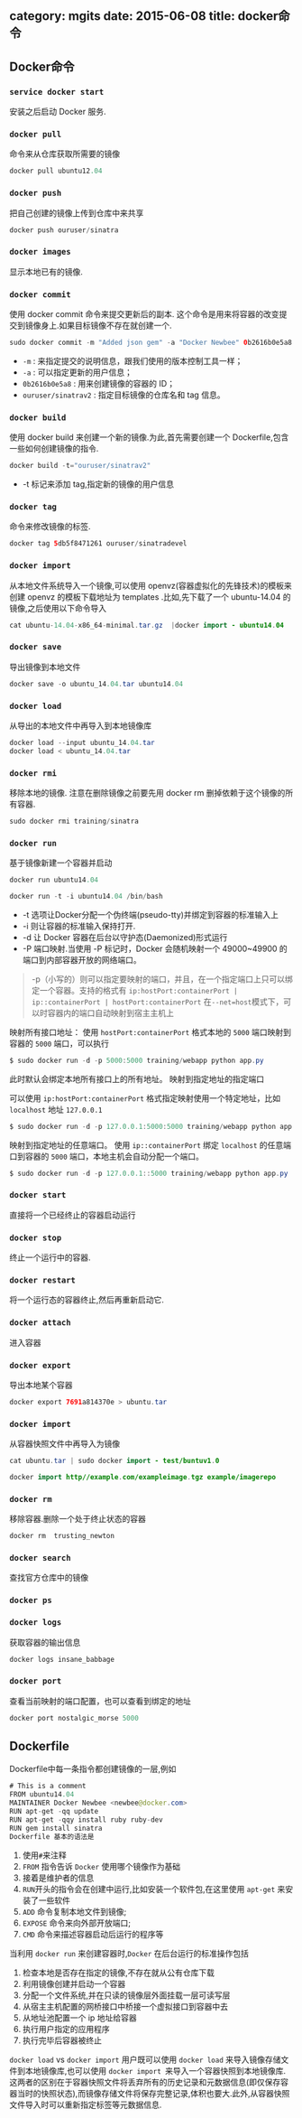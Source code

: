 category: mgits
date: 2015-06-08
title: docker命令
---
## Docker命令
### `service docker start`  
安装之后启动 Docker 服务.

### `docker pull`
命令来从仓库获取所需要的镜像
```java
docker pull ubuntu12.04
```

### `docker push`
把自己创建的镜像上传到仓库中来共享
```java
docker push ouruser/sinatra
```

### `docker images`
显示本地已有的镜像.

### `docker commit`
使用 docker commit 命令来提交更新后的副本. 这个命令是用来将容器的改变提交到镜像身上.如果目标镜像不存在就创建一个.
```java
sudo docker commit -m "Added json gem" -a "Docker Newbee" 0b2616b0e5a8 ouruser/sinatrav2
```
* `-m` : 来指定提交的说明信息，跟我们使用的版本控制工具一样；
* `-a` : 可以指定更新的用户信息；
* `0b2616b0e5a8` : 用来创建镜像的容器的 ID；
* `ouruser/sinatrav2` : 指定目标镜像的仓库名和 tag 信息。


### `docker build`
使用 docker build 来创建一个新的镜像.为此,首先需要创建一个 Dockerfile,包含一些如何创建镜像的指令.
```java
docker build -t="ouruser/sinatrav2"
```
* -t 标记来添加 tag,指定新的镜像的用户信息

### `docker tag`
命令来修改镜像的标签.
```java
docker tag 5db5f8471261 ouruser/sinatradevel
```

### `docker import`
从本地文件系统导入一个镜像,可以使用 openvz(容器虚拟化的先锋技术)的模板来创建 openvz 的模板下载地址为 templates .比如,先下载了一个 ubuntu-14.04 的镜像,之后使用以下命令导入
```java
cat ubuntu-14.04-x86_64-minimal.tar.gz  |docker import - ubuntu14.04
```

### `docker save`
导出镜像到本地文件
```java
docker save -o ubuntu_14.04.tar ubuntu14.04
```

### `docker load`
从导出的本地文件中再导入到本地镜像库
```java
docker load --input ubuntu_14.04.tar
docker load < ubuntu_14.04.tar
```

### `docker rmi`
移除本地的镜像. 注意在删除镜像之前要先用 docker rm 删掉依赖于这个镜像的所有容器.
```java
sudo docker rmi training/sinatra
```

### `docker run`  
基于镜像新建一个容器并启动
```java
docker run ubuntu14.04

docker run -t -i ubuntu14.04 /bin/bash
```
* -t 选项让Docker分配一个伪终端(pseudo-tty)并绑定到容器的标准输入上
* -i 则让容器的标准输入保持打开.
* -d 让 Docker 容器在后台以守护态(Daemonized)形式运行
* -P 端口映射.当使用 -P 标记时，Docker 会随机映射一个 49000~49900 的端口到内部容器开放的网络端口。

> -p（小写的）则可以指定要映射的端口，并且，在一个指定端口上只可以绑定一个容器。支持的格式有 `ip:hostPort:containerPort | ip::containerPort | hostPort:containerPort`   在`--net=host`模式下，可以时容器内的端口自动映射到宿主主机上


映射所有接口地址： 使用 `hostPort:containerPort` 格式本地的 `5000` 端口映射到容器的 `5000` 端口，可以执行
```java
$ sudo docker run -d -p 5000:5000 training/webapp python app.py
```

此时默认会绑定本地所有接口上的所有地址。 映射到指定地址的指定端口

可以使用 `ip:hostPort:containerPort` 格式指定映射使用一个特定地址，比如 `localhost` 地址 `127.0.0.1`
```java
$ sudo docker run -d -p 127.0.0.1:5000:5000 training/webapp python app.py
```

映射到指定地址的任意端口。 使用 `ip::containerPort` 绑定 `localhost` 的任意端口到容器的 `5000` 端口，本地主机会自动分配一个端口。
```java
$ sudo docker run -d -p 127.0.0.1::5000 training/webapp python app.py
```

### `docker start`
直接将一个已经终止的容器启动运行

### `docker stop`
终止一个运行中的容器.

### `docker restart`
将一个运行态的容器终止,然后再重新启动它.

### `docker attach`
进入容器

### `docker export `
导出本地某个容器
```java
docker export 7691a814370e > ubuntu.tar
```

### `docker import`
从容器快照文件中再导入为镜像
```java
cat ubuntu.tar | sudo docker import - test/buntuv1.0

docker import http//example.com/exampleimage.tgz example/imagerepo
```

### `docker rm`
移除容器.删除一个处于终止状态的容器
```java
docker rm  trusting_newton
```

### `docker search`
查找官方仓库中的镜像

### `docker ps`

### `docker logs`
获取容器的输出信息
```java
docker logs insane_babbage
```

### `docker port`
查看当前映射的端口配置，也可以查看到绑定的地址
```java
docker port nostalgic_morse 5000
```


## Dockerfile

Dockerfile中每一条指令都创建镜像的一层,例如
```java
# This is a comment
FROM ubuntu14.04
MAINTAINER Docker Newbee <newbee@docker.com>
RUN apt-get -qq update
RUN apt-get -qqy install ruby ruby-dev
RUN gem install sinatra
Dockerfile 基本的语法是
```
1. 使用`#`来注释
2. `FROM` 指令告诉 `Docker` 使用哪个镜像作为基础
3. 接着是维护者的信息
4. `RUN`开头的指令会在创建中运行,比如安装一个软件包,在这里使用 `apt-get` 来安装了一些软件
5. `ADD` 命令复制本地文件到镜像;
6. `EXPOSE` 命令来向外部开放端口;
7. `CMD` 命令来描述容器启动后运行的程序等


当利用 `docker run` 来创建容器时,`Docker` 在后台运行的标准操作包括
1. 检查本地是否存在指定的镜像,不存在就从公有仓库下载
2. 利用镜像创建并启动一个容器
3. 分配一个文件系统,并在只读的镜像层外面挂载一层可读写层
4. 从宿主主机配置的网桥接口中桥接一个虚拟接口到容器中去
5. 从地址池配置一个 ip 地址给容器
6. 执行用户指定的应用程序
7. 执行完毕后容器被终止


`docker load` vs `docker import` 用户既可以使用 `docker load` 来导入镜像存储文件到本地镜像库,也可以使用 `docker import `来导入一个容器快照到本地镜像库.这两者的区别在于容器快照文件将丢弃所有的历史记录和元数据信息(即仅保存容器当时的快照状态),而镜像存储文件将保存完整记录,体积也要大.此外,从容器快照文件导入时可以重新指定标签等元数据信息.
